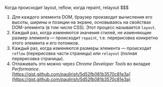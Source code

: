 Когда происходит layout, reflow, когда repaint, relayout
$$$

1. Для каждого элемента DOM, браузер производит вычисления его высоты, ширины и позиции на экране, основываясь на свойствах DOM-элемента (в том числе CSS). Этот процесс называется `layout`.
2. Каждый раз, когда изменяются значения стилей, не изменяющие размер элемента — происходит `repaint`, т.е. перерисовка конкретно этого элемента и его потомков.
3. Каждый раз, когда изменяются размеры элемента — происходит `reflow` (перерисовка части страницы) или `relayout` (полная перерисовка страницы).
4. Отлаживать это можно через *Chrome Developer Tools* во вкладке *Performance*. [https://gist.github.com/paulirish/5d52fb081b3570c81e3a](https://gist.github.com/paulirish/5d52fb081b3570c81e3a)